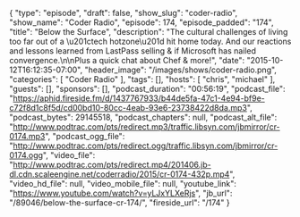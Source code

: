 {
  "type": "episode",
  "draft": false,
  "show_slug": "coder-radio",
  "show_name": "Coder Radio",
  "episode": 174,
  "episode_padded": "174",
  "title": "Below the Surface",
  "description": "The cultural challenges of living too far out of a \u201ctech hotzone\u201d hit home today. And our reactions and lessons learned from LastPass selling & if Microsoft has nailed convergence.\n\nPlus a quick chat about Chef & more!",
  "date": "2015-10-12T16:12:35-07:00",
  "header_image": "/images/shows/coder-radio.png",
  "categories": [
    "Coder Radio"
  ],
  "tags": [],
  "hosts": [
    "chris",
    "michael"
  ],
  "guests": [],
  "sponsors": [],
  "podcast_duration": "00:56:19",
  "podcast_file": "https://aphid.fireside.fm/d/1437767933/b44de5fa-47c1-4e94-bf9e-c72f8d1c8f5d/cd00bd10-80cc-4eab-93e6-23738422d8da.mp3",
  "podcast_bytes": 29145518,
  "podcast_chapters": null,
  "podcast_alt_file": "http://www.podtrac.com/pts/redirect.mp3/traffic.libsyn.com/jbmirror/cr-0174.mp3",
  "podcast_ogg_file": "http://www.podtrac.com/pts/redirect.ogg/traffic.libsyn.com/jbmirror/cr-0174.ogg",
  "video_file": "http://www.podtrac.com/pts/redirect.mp4/201406.jb-dl.cdn.scaleengine.net/coderradio/2015/cr-0174-432p.mp4",
  "video_hd_file": null,
  "video_mobile_file": null,
  "youtube_link": "https://www.youtube.com/watch?v=yLJxYLXeRjs",
  "jb_url": "/89046/below-the-surface-cr-174/",
  "fireside_url": "/174"
}

